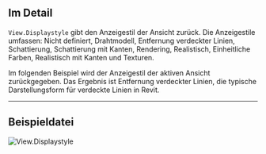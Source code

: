## Im Detail
`View.Displaystyle` gibt den Anzeigestil der Ansicht zurück. Die Anzeigestile umfassen: Nicht definiert, Drahtmodell, Entfernung verdeckter Linien, Schattierung, Schattierung mit Kanten, Rendering, Realistisch, Einheitliche Farben, Realistisch mit Kanten und Texturen.

Im folgenden Beispiel wird der Anzeigestil der aktiven Ansicht zurückgegeben. Das Ergebnis ist Entfernung verdeckter Linien, die typische Darstellungsform für verdeckte Linien in Revit.
___
## Beispieldatei

![View.Displaystyle](./Revit.Elements.Views.View.Displaystyle_img.jpg)
